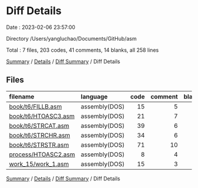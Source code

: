 # Diff Details

Date : 2023-02-06 23:57:00

Directory /Users/yangluchao/Documents/GitHub/asm

Total : 7 files,  203 codes, 41 comments, 14 blanks, all 258 lines

[Summary](results.md) / [Details](details.md) / [Diff Summary](diff.md) / Diff Details

## Files
| filename | language | code | comment | blank | total |
| :--- | :--- | ---: | ---: | ---: | ---: |
| [book/t6/FILLB.asm](/book/t6/FILLB.asm) | assembly(DOS) | 15 | 5 | 0 | 20 |
| [book/t6/HTOASC3.asm](/book/t6/HTOASC3.asm) | assembly(DOS) | 21 | 7 | 5 | 33 |
| [book/t6/STRCAT.asm](/book/t6/STRCAT.asm) | assembly(DOS) | 39 | 6 | 0 | 45 |
| [book/t6/STRCHR.asm](/book/t6/STRCHR.asm) | assembly(DOS) | 34 | 6 | 0 | 40 |
| [book/t6/STRSTR.asm](/book/t6/STRSTR.asm) | assembly(DOS) | 71 | 10 | 2 | 83 |
| [process/HTOASC2.asm](/process/HTOASC2.asm) | assembly(DOS) | 8 | 4 | 0 | 12 |
| [work_15/work_1.asm](/work_15/work_1.asm) | assembly(DOS) | 15 | 3 | 7 | 25 |

[Summary](results.md) / [Details](details.md) / [Diff Summary](diff.md) / Diff Details
